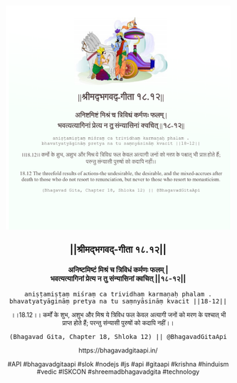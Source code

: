 <img src="../../asset/BG_18_12.png"/>
<center><h2>||श्रीमद्‍भगवद्‍-गीता १८.१२||</h2>
<h3>अनिष्टमिष्टं मिश्रं च त्रिविधं कर्मणः फलम् |<br/>भवत्यत्यागिनां प्रेत्य न तु संन्यासिनां क्वचित् ||१८-१२||</h3>
<pre>aniṣṭamiṣṭaṃ miśraṃ ca trividhaṃ karmaṇaḥ phalam .<br/>bhavatyatyāgināṃ pretya na tu saṃnyāsināṃ kvacit ||18-12||</pre>
<p>।।18.12।। कर्मों के शुभ, अशुभ और मिश्र ये त्रिविध फल केवल अत्यागी जनों को मरण के पश्चात् भी प्राप्त होते हैं; परन्तु संन्यासी पुरुषों को कदापि नहीं।।</p>
<pre>(Bhagavad Gita, Chapter 18, Shloka 12) || @BhagavadGitaApi</pre><p>https://bhagavadgitaapi.in/</p><p>#API #bhagavadgitaapi #slok #nodejs #js #api #gitaapi #krishna #hinduism #vedic #ISKCON #shreemadbhagavadgita #technology</p></center>
